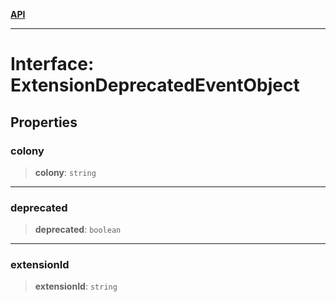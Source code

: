 [**API**](../../../README.md)

***

# Interface: ExtensionDeprecatedEventObject

## Properties

### colony

> **colony**: `string`

***

### deprecated

> **deprecated**: `boolean`

***

### extensionId

> **extensionId**: `string`
